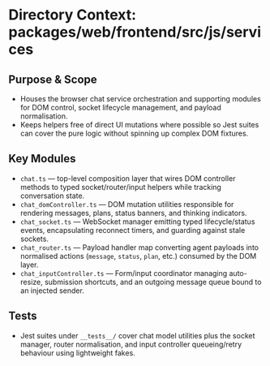 # Directory Context: packages/web/frontend/src/js/services

## Purpose & Scope

- Houses the browser chat service orchestration and supporting modules for DOM control, socket lifecycle management, and payload normalisation.
- Keeps helpers free of direct UI mutations where possible so Jest suites can cover the pure logic without spinning up complex DOM fixtures.

## Key Modules

- `chat.ts` — top-level composition layer that wires DOM controller methods to typed socket/router/input helpers while tracking conversation state.
- `chat_domController.ts` — DOM mutation utilities responsible for rendering messages, plans, status banners, and thinking indicators.
- `chat_socket.ts` — WebSocket manager emitting typed lifecycle/status events, encapsulating reconnect timers, and guarding against stale sockets.
- `chat_router.ts` — Payload handler map converting agent payloads into normalised actions (`message`, `status`, `plan`, etc.) consumed by the DOM layer.
- `chat_inputController.ts` — Form/input coordinator managing auto-resize, submission shortcuts, and an outgoing message queue bound to an injected sender.

## Tests

- Jest suites under `__tests__/` cover chat model utilities plus the socket manager, router normalisation, and input controller queueing/retry behaviour using lightweight fakes.
